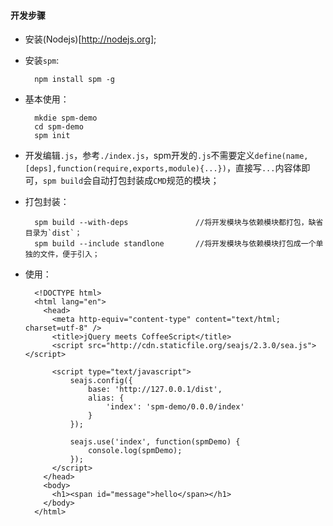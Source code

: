 #### 开发步骤
+ 安装(Nodejs)[http://nodejs.org];
+ 安装`spm`:

        npm install spm -g

+ 基本使用：

        mkdie spm-demo
        cd spm-demo
        spm init


+ 开发编辑`.js`，参考`./index.js`，spm开发的`.js`不需要定义`define(name,[deps],function(require,exports,module){...})`，直接写`...`内容体即可，`spm build`会自动打包封装成`CMD`规范的模块；


+ 打包封装：

        spm build --with-deps               //将开发模块与依赖模块都打包，缺省目录为`dist`；
        spm build --include standlone       //将开发模块与依赖模块打包成一个单独的文件，便于引入；

+ 使用：

        <!DOCTYPE html>
        <html lang="en">
          <head>
            <meta http-equiv="content-type" content="text/html; charset=utf-8" />
            <title>jQuery meets CoffeeScript</title>
            <script src="http://cdn.staticfile.org/seajs/2.3.0/sea.js"></script>

            <script type="text/javascript">
                seajs.config({
                    base: 'http://127.0.0.1/dist',
                    alias: {
                        'index': 'spm-demo/0.0.0/index'
                    }
                });

                seajs.use('index', function(spmDemo) {
                    console.log(spmDemo);
                });
            </script>
          </head>
          <body>
            <h1><span id="message">hello</span></h1>
          </body>
        </html>
